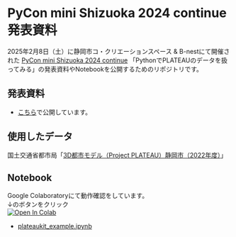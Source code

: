 # PyCon mini Shizuoka 2024 continue 発表資料
2025年2月8日（土）に静岡市コ・クリエーションスペース & B-nestにて開催された [PyCon mini Shizuoka 2024 continue](https://shizuoka.pycon.jp/2024-continue/) 「PythonでPLATEAUのデータを扱ってみる」の発表資料やNotebookを公開するためのリポジトリです。  

## 発表資料  
- [こちら](https://speakerdeck.com/ra0kley/pythondeplateaunodetawoxi-tutemiru)で公開しています。  

## 使用したデータ  
国土交通省都市局「[3D都市モデル（Project PLATEAU）静岡市（2022年度）](https://www.geospatial.jp/ckan/dataset/plateau-22100-shizuoka-shi-2022)」  


## Notebook  
Google Colaboratoryにて動作確認をしています。  
↓のボタンをクリック  
<a target="_blank" href="https://colab.research.google.com/github/raokiey/pycon_mini_shizuoka_2024_continue/blob/main/plateaukit_example.ipynb">
  <img src="https://colab.research.google.com/assets/colab-badge.svg" alt="Open In Colab"/>
</a>

- [plateaukit_example.ipynb](./plateaukit_example.ipynb)  
